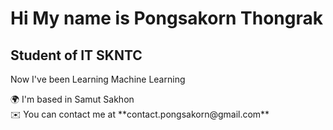 <h1>Hi  My name is Pongsakorn Thongrak</h1>
<h2>Student of IT SKNTC</h2>
<p>Now I've been Learning Machine Learning</p>
<list>🌍  I'm based in Samut Sakhon</list>
<br>
<list class="email"> ✉️  You can contact me at **contact.pongsakorn@gmail.com** </list>
